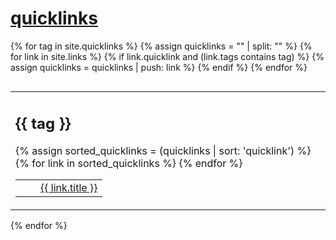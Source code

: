 # [quicklinks](#quicklinks)

{% for tag in site.quicklinks %}
  {% assign quicklinks = "" | split: "" %}
  {% for link in site.links %}
    {% if link.quicklink and (link.tags contains tag) %}
      {% assign quicklinks = quicklinks | push: link %}
    {% endif %}
  {% endfor %}
  <table style="display:block; float:left; border:0;"><tr><td style="border:0;">
  <h2>{{ tag }}</h2>
  <table style="display:block; float:left; border:0;">
  {% assign sorted_quicklinks = (quicklinks | sort: 'quicklink') %}
  {% for link in sorted_quicklinks %}
    <tr>
      <td>
        <img src="{{ link.weburl }}/favicon.ico" width=16 height=16 />
      </td>
      <td>
        <a href="{{ link.weburl }}">{{ link.title }}</a>
      </td>
    </tr>   
  {% endfor %}
  </table>
  </td></tr></table>
{% endfor %}

<p style="clear: left;"></p>

